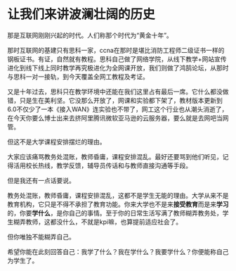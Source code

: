 # 让我们来讲波澜壮阔的历史

那是互联网刚刚兴起的时代。人们称那个时代为“黄金十年”。

那时互联网的基建只有思科一家，ccna在那时是堪比消防工程师二级证书一样的钢板证书。有证，自然就有教程。思科自己做了网络学院，从线下教学+网站宣传进化到线下线上同时教学再究极进化为全网课开放，我们则做了鸿鹄论坛，从那时与思科一对一接轨，到今天覆盖全网工教程及考证。

又是十年过去，思科只在教学环境中还能在我们这里占有最后一席。它什么都没做错，只是生在美利坚。它没那么开放了，网课和实验都下架了，教材版本更新到6.0不仅少了一本《接入WAN》连实验也不带了，网工这个行业也从潮头消逝了，在今天你要么博士出来去挤阿里腾讯微软亚马逊的云服务器，要么就是去网吧当网管。

但这不是大学课程安排摆烂的理由。

大家应该痛骂教务处混账，教师昏庸，课程安排混乱。最好还要骂到他们听见，记得活用校长热线，教学反馈，辅导员传话和与教师直接沟通等手段。

但是我还有一点话要说。

教务处混账，教师昏庸，课程安排混乱，这都不是学生无能的理由。大学从来不是教育机构，它只是不得不承担了教育功能。你来大学也不是来**接受教育**而是来**学习**的，你要**学什么**，是你自己的事情。至于你的日常生活写满了教师糊弄教务处，学生糊弄教师，这都没什么，不就是kpi嘛，也算提前适应社会了。

但你唯独不能糊弄自己。

希望你能在此刻回答自己：我学了什么？我在学什么？我要学什么？你便能称自己为学生了。